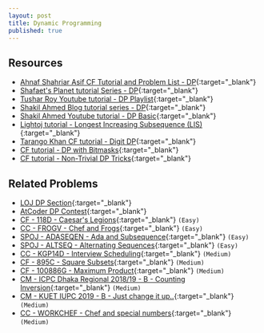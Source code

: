 ```yaml
---
layout: post
title: Dynamic Programming
published: true
---
```


## Resources
- [Ahnaf Shahriar Asif CF Tutorial and Problem List - DP](https://codeforces.com/blog/entry/67679){:target="_blank"}
- [Shafaet's Planet tutorial Series - DP](http://www.shafaetsplanet.com/?p=1022){:target="_blank"}
- [Tushar Roy Youtube tutorial - DP Playlist](https://www.youtube.com/playlist?list=PLrmLmBdmIlpsHaNTPP_jHHDx_os9ItYXr){:target="_blank"}
- [Shakil Ahmed Blog tutorial series - DP](http://shakilcompetitiveprogramming.blogspot.com/search/label/DP){:target="_blank"}
- [Shakil Ahmed Youtube tutorial - DP Basic](https://www.youtube.com/watch?v=KvgpHiCnvFw){:target="_blank"}
- [Lightoj tutorial - Longest Increasing Subsequence (LIS)](http://lightoj.com/article_show.php?article=1000){:target="_blank"}
- [Tarango Khan CF tutorial - Digit DP](https://codeforces.com/blog/entry/53960){:target="_blank"}
- [CF tutorial - DP with Bitmasks](https://codeforces.com/blog/entry/337){:target="_blank"}
- [CF tutorial - Non-Trivial DP Tricks](https://codeforces.com/blog/entry/47764){:target="_blank"}


## Related Problems

- [LOJ DP Section](https://lightoj.com/problems/category/dp){:target="_blank"}
- [AtCoder DP Contest](https://atcoder.jp/contests/dp){:target="_blank"}
- [CF - 118D - Caesar's Legions](https://codeforces.com/problemset/problem/118/D){:target="_blank"} `(Easy)`
- [CC - FROGV - Chef and Frogs](https://www.codechef.com/problems/FROGV){:target="_blank"} `(Easy)`
- [SPOJ - ADASEQEN - Ada and Subsequence](https://www.spoj.com/problems/ADASEQEN){:target="_blank"} `(Easy)`
- [SPOJ - ALTSEQ - Alternating Sequences](https://www.spoj.com/problems/ALTSEQ/){:target="_blank"} `(Easy)`
- [CC - KGP14D - Interview Scheduling](https://www.codechef.com/problems/KGP14D){:target="_blank"} `(Medium)`
- [CF - 895C - Square Subsets](https://codeforces.com/contest/895/problem/C){:target="_blank"} `(Medium)`
- [CF - 100886G - Maximum Product](https://codeforces.com/gym/100886/problem/G){:target="_blank"} `(Medium)`
- [CM - ICPC Dhaka Regional 2018/19 - B - Counting Inversion](https://algo.codemarshal.org/contests/icpc-dhaka-18/problems/B){:target="_blank"} `(Medium)`
- [CM - KUET IUPC 2019 - B - Just change it up..](https://algo.codemarshal.org/contests/kuet-iupc-19/problems/B){:target="_blank"} `(Medium)`
- [CC - WORKCHEF - Chef and special numbers](https://www.codechef.com/problems/WORKCHEF){:target="_blank"} `(Medium)`
